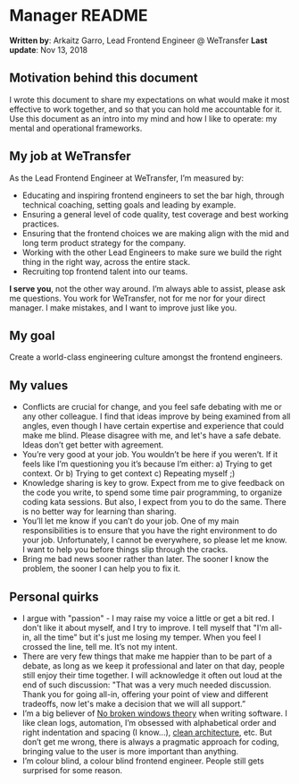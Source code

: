 # Manager README

**Written by**: Arkaitz Garro, Lead Frontend Engineer @ WeTransfer
**Last update**: Nov 13, 2018

## Motivation behind this document

I wrote this document to share my expectations on what would make it most effective to work  together, and so that you can hold me accountable for it. Use this document as an intro into my mind and how I like to operate: my mental and operational frameworks. 

## My job at WeTransfer

As the Lead Frontend Engineer at WeTransfer, I’m measured by:
* Educating and inspiring frontend engineers to set the bar high, through technical coaching, setting goals and leading by example.
* Ensuring a general level of code quality, test coverage and best working practices.
* Ensuring that the frontend choices we are making align with the mid and long term product strategy for the company.
* Working with the other Lead Engineers to make sure we build the right thing in the right way, across the entire stack.
* Recruiting top frontend talent into our teams.

**I serve you**, not the other way around. I’m always able to assist, please ask me questions. You work for WeTransfer, not for me nor for your direct manager. I make mistakes, and I want to improve just like you. 


## My goal

Create a world-class engineering culture amongst the frontend engineers.

## My values

* Conflicts are crucial for change, and you feel safe debating with me or any other colleague. I find that ideas improve by being examined from all angles, even though I have certain expertise and experience that could make me blind. Please disagree with me, and let's have a safe debate. Ideas don’t get better with agreement.
* You’re very good at your job. You wouldn’t be here if you weren’t. If it feels like I’m questioning you it’s because I’m either: a) Trying to get context. Or b) Trying to get context c) Repeating myself ;)
* Knowledge sharing is key to grow. Expect from me to give feedback on the code you write, to spend some time pair programming, to organize coding kata sessions. But also, I expect from you to do the same. There is no better way for learning than sharing.
* You’ll let me know if you can’t do your job. One of my main responsibilities is to ensure that you have the right environment to do your job. Unfortunately, I cannot be everywhere, so please let me know. I want to help you before things slip through the cracks.
* Bring me bad news sooner rather than later. The sooner I know the problem, the sooner I can help you to fix it.

## Personal quirks

* I argue with "passion" - I may raise my voice a little or get a bit red. I don't like it about myself, and I try to improve. I tell myself that "I'm all-in, all the time" but it's just me losing my temper. When you feel I crossed the line, tell me. It’s not my intent.
* There are very few things that make me happier than to be part of a debate, as long as we keep it professional and later on that day, people still enjoy their time together. I will acknowledge it often out loud at the end of such discussion: "That was a very much needed discussion. Thank you for going all-in, offering your point of view and different tradeoffs, now let's make a decision that we will all support.”
* I’m a big believer of [No broken windows theory](https://en.wikipedia.org/wiki/Broken_windows_theory) when writing software. I like clean logs, automation, I’m obsessed with alphabetical order and right indentation and spacing (I know...), [clean architecture](https://blog.cleancoder.com/uncle-bob/2012/08/13/the-clean-architecture.html), etc. But don’t get me wrong, there is always a pragmatic approach for coding, bringing value to the user is more important than anything.
* I’m colour blind, a colour blind frontend engineer. People still gets surprised for some reason.
